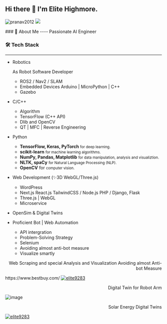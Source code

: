 ## Hi there 👋 I'm Elite Highmore.

<!--
**elitedev9283/elitedev9283** is a ✨ _special_ ✨ repository because its `README.md` (this file) appears on your GitHub profile.
<p align="left"> <img src="https://komarev.com/ghpvc/?username=pranav2012&label=Profile%20views&color=0e75b6&style=flat" alt="pranav2012" /> 
  <a href="https://github.com/pranav2012/"><img src="https://img.shields.io/github/followers/pranav2012.svg?label=Follow%20@pranav2012&style=social"/> </a>
</p>
Here are some ideas to get you started:

- 🔭 I’m currently working on ...
- 🌱 I’m currently learning ...
- 👯 I’m looking to collaborate on ...
- 🤔 I’m looking for help with ...
- 💬 Ask me about ...
- 📫 How to reach me: ...
- 😄 Pronouns: ...
- ⚡ Fun fact: ...
-->
<p align="left"> <img src="https://komarev.com/ghpvc/?username=elitedev9283&label=Profile%20views&color=0e75b6&style=flat" alt="pranav2012" /> 
  <a href="https://github.com/elitedev9283/"><img src="https://img.shields.io/github/followers/pranav2012.svg?label=Follow%20@elitedev9283&style=social"/> </a>
</p>
### 🚀 About Me
----
Passionate AI Engineer

### 🛠️ Tech Stack
----
- Robotics
  <p align="left"> As Robot Software Developer</p>
  
  * ROS2 / Nav2 / SLAM
  * Embedded Devices Arduino | MicroPython | C++
  * Gazebo
- C/C++
  * Algorithm
  * TensorFlow (C++ API)
  * Dlib and OpenCV
  * QT | MFC | Reverse Engineering
- Python
  * **TensorFlow, Keras, PyTorch** <small>for deep learning.</small>
  * **scikit-learn** <small>for machine learning algorithms.</small>
  * **NumPy, Pandas, Matplotlib** <small>for data manipulation, analysis and visualiztion.</small>
  * **NLTK, spaCy** <small>for Natural Language Processing (NLP).</small>
  * **OpenCV** for <small>computer vision.</small>
- Web Development (✨3D WebGL/Three.js)
  * WordPress
  * Next.js React.js TailwindCSS / Node.js PHP / Django, Flask
  * Three.js | WebGL
  * Microservice
- OpenSim & Digital Twins
- Proficient Bot | Web Automation
  * API intergration
  * Problem-Solving Strategy
  * Selenium
  * Avoiding almost anti-bot measure
  * Visualize smartly

<p align="right"> Web Scraping and special Analysis and Visualization Avoiding almost Anti-bot Measure</p>
https://www.bestbuy.com/
<a href="https://bestbuy-laptop-scraper-e5de86899165.herokuapp.com/">
<img src="https://github.com/user-attachments/assets/136c270b-45a9-4dcd-9eaf-192685928814" alt="elite9283" />
</a>

<p align="right"> Digital Twin for Robot Arm </p>

![image](https://github.com/user-attachments/assets/75553004-3994-4dbe-94d2-de60ebfb8ec8)

<p align="right"> Solar Energy Digital Twins</p>
<a href="[httpshttps://everginedigitaltwins.z6.web.core.windows.net">
<img src="https://github.com/user-attachments/assets/08150f54-074c-47b6-b824-7618e2d44b0c" alt="elite9283" />
</a>
